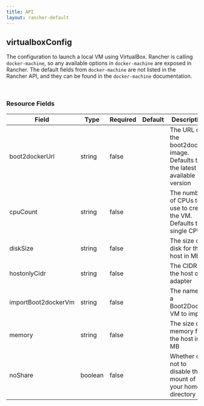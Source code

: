 ```yaml
---
title: API
layout: rancher-default
---
```


## virtualboxConfig


The configuration to launch a local VM using VirtualBox. Rancher is calling `docker-machine`, so any available options in `docker-machine` are exposed in Rancher. The default fields from `docker-machine` are not listed in the Rancher API, and they can be found in the `docker-machine` documentation.

​​
### Resource Fields

Field | Type | Required | Default | Description
---|---|---|---|---
boot2dockerUrl | string | false | <no value> | The URL of the boot2docker image. Defaults to the latest available version
cpuCount | string | false | <no value> | The number of CPUs to use to create the VM. Defaults to single CPU
diskSize | string | false | <no value> | The size of disk for the host in MB
hostonlyCidr | string | false | <no value> | The CIDR of the host only adapter
importBoot2dockerVm | string | false | <no value> | The name of a Boot2Docker VM to import
memory | string | false | <no value> | The size of memory for the host in MB
noShare | boolean | false | <no value> | Whether or not to disable the mount of your home directory

